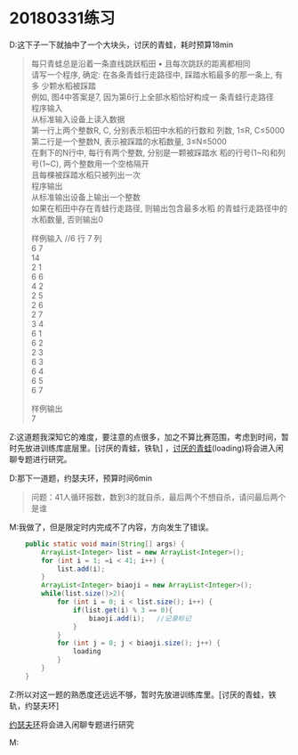 # 20180331练习   

D:这下子一下就抽中了一个大块头，讨厌的青蛙，耗时预算18min

>每只青蛙总是沿着一条直线跳跃稻田 • 且每次跳跃的距离都相同  
>请写一个程序, 确定: 在各条青蛙行走路径中, 踩踏水稻最多的那一条上, 有多 少颗水稻被踩踏   
>例如, 图4中答案是7, 因为第6行上全部水稻恰好构成一 条青蛙行走路径  
>程序输入  
>从标准输入设备上读入数据  
>第一行上两个整数R, C, 分别表示稻田中水稻的行数和 列数, 1≤R, C≤5000  
>第二行是一个整数N, 表示被踩踏的水稻数量, 3≤N≤5000  
>在剩下的N行中, 每行有两个整数, 分别是一颗被踩踏水 稻的行号(1~R)和列号(1~C), 两个整数用一个空格隔开  
>且每棵被踩踏水稻只被列出一次  
>程序输出    
>从标准输出设备上输出一个整数     
>如果在稻田中存在青蛙行走路径, 则输出包含最多水稻 的青蛙行走路径中的水稻数量, 否则输出0  
>
>样例输入   //6 行 7 列  
>6 7   
>14  
>2 1  
>6 6  
>4 2  
>2 5  
>2 6  
>2 7  
>3 4  
>6 1  
>6 2  
>2 3  
>6 3  
>6 4  
>6 5  
>6 7  
>
>样例输出  
>7  

Z:这道题我深知它的难度，要注意的点很多，加之不算比赛范围，考虑到时间，暂时先放进训练库底层里。[讨厌的青蛙，铁轨] ，[讨厌的青蛙](frog.md)(loading)将会进入闲聊专题进行研究。

D:那下一道题，约瑟夫环，预算时间6min

> 问题：41人循环报数，数到3的就自杀，最后两个不想自杀，请问最后两个是谁

M:我做了，但是限定时内完成不了内容，方向发生了错误。

```java
	public static void main(String[] args) {
		ArrayList<Integer> list = new ArrayList<Integer>(); 
		for (int i = 1; =i < 41; i++) {
			list.add(i);
		}
		ArrayList<Integer> biaoji = new ArrayList<Integer>();
		while(list.size()>2){
			for (int i = 0; i < list.size(); i++) {
				if(list.get(i) % 3 == 0){
					biaoji.add(i);   //记录标记
				}
			}
			for (int j = 0; j < biaoji.size(); j++) {
				loading
			}		
		}
	}
```

Z:所以对这一题的熟悉度还远远不够，暂时先放进训练库里。[讨厌的青蛙，铁轨，约瑟夫环]

[约瑟夫环](joseph.md)将会进入闲聊专题进行研究

M:



